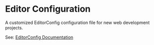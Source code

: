 # Editor Configuration

A customized EditorConfig configuration file for new web development projects.

See: [EditorConfig Documentation](http://editorconfig.org/)

